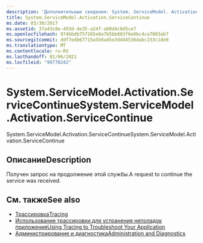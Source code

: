 ```yaml
---
description: 'Дополнительные сведения: System. ServiceModel. Activation. Сервицеконтинуе'
title: System.ServiceModel.Activation.ServiceContinue
ms.date: 03/30/2017
ms.assetid: 37a43c8e-493d-4e35-a24f-ab0d4c6d5ce7
ms.openlocfilehash: 974bbdb757265e0a7b5bb083f6e0bc4ca7083ab7
ms.sourcegitcommit: ddf7edb67715a5b9a45e3dd44536dabc153c1de0
ms.translationtype: MT
ms.contentlocale: ru-RU
ms.lasthandoff: 02/06/2021
ms.locfileid: "99770242"
---
```

# <a name="systemservicemodelactivationservicecontinue"></a><span data-ttu-id="996e0-103">System.ServiceModel.Activation.ServiceContinue</span><span class="sxs-lookup"><span data-stu-id="996e0-103">System.ServiceModel.Activation.ServiceContinue</span></span>

<span data-ttu-id="996e0-104">System.ServiceModel.Activation.ServiceContinue</span><span class="sxs-lookup"><span data-stu-id="996e0-104">System.ServiceModel.Activation.ServiceContinue</span></span>  
  
## <a name="description"></a><span data-ttu-id="996e0-105">Описание</span><span class="sxs-lookup"><span data-stu-id="996e0-105">Description</span></span>  

 <span data-ttu-id="996e0-106">Получен запрос на продолжение этой службы.</span><span class="sxs-lookup"><span data-stu-id="996e0-106">A request to continue the service was received.</span></span>  
  
## <a name="see-also"></a><span data-ttu-id="996e0-107">См. также</span><span class="sxs-lookup"><span data-stu-id="996e0-107">See also</span></span>

- [<span data-ttu-id="996e0-108">Трассировка</span><span class="sxs-lookup"><span data-stu-id="996e0-108">Tracing</span></span>](index.md)
- [<span data-ttu-id="996e0-109">Использование трассировки для устранения неполадок приложения</span><span class="sxs-lookup"><span data-stu-id="996e0-109">Using Tracing to Troubleshoot Your Application</span></span>](using-tracing-to-troubleshoot-your-application.md)
- [<span data-ttu-id="996e0-110">Администрирование и диагностика</span><span class="sxs-lookup"><span data-stu-id="996e0-110">Administration and Diagnostics</span></span>](../index.md)
